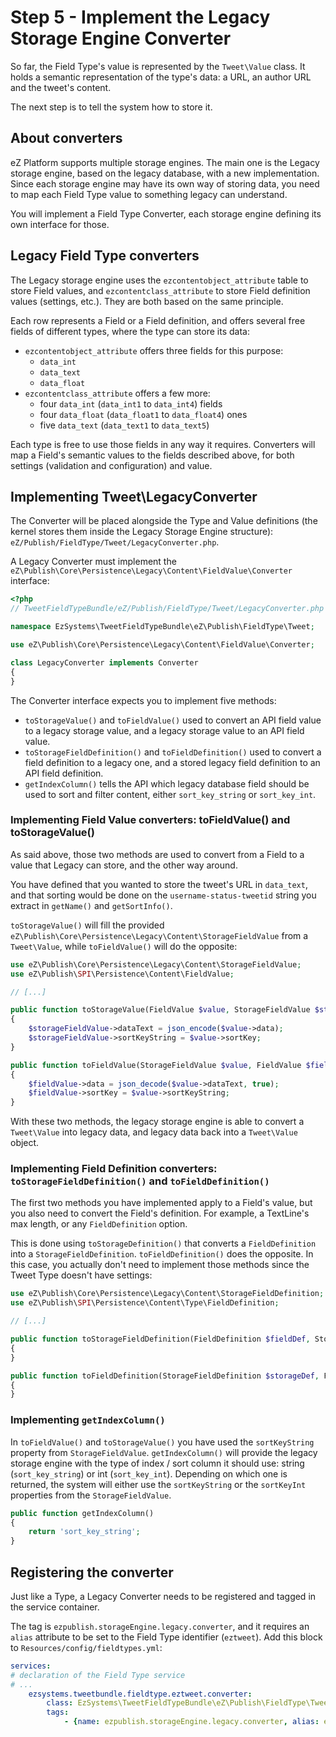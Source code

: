 # Step 5 - Implement the Legacy Storage Engine Converter

So far, the Field Type's value is represented by the `Tweet\Value` class.
It holds a semantic representation of the type's data: a URL, an author URL and the tweet's content.

The next step is to tell the system how to store it.

## About converters

eZ Platform supports multiple storage engines. The main one is the Legacy storage engine, based on the legacy database, with a new implementation.
Since each storage engine may have its own way of storing data, you need to map each Field Type value to something legacy can understand.

You will implement a Field Type Converter, each storage engine defining its own interface for those.

## Legacy Field Type converters

The Legacy storage engine uses the `ezcontentobject_attribute` table to store Field values,
and `ezcontentclass_attribute` to store Field definition values (settings, etc.). They are both based on the same principle.

Each row represents a Field or a Field definition, and offers several free fields of different types, where the type can store its data:

- `ezcontentobject_attribute` offers three fields for this purpose:
    - `data_int`
    - `data_text`
    - `data_float`
- `ezcontentclass_attribute` offers a few more:
    - four `data_int` (`data_int1` to `data_int4`) fields
    - four `data_float` (`data_float1` to `data_float4`) ones
    - five `data_text` (`data_text1` to `data_text5`)

Each type is free to use those fields in any way it requires.
Converters will map a Field's semantic values to the fields described above, for both settings (validation and configuration) and value.

## Implementing Tweet\\LegacyConverter

The Converter will be placed alongside the Type and Value definitions (the kernel stores them inside the Legacy Storage Engine structure): `eZ/Publish/FieldType/Tweet/LegacyConverter.php`.

A Legacy Converter must implement the `eZ\Publish\Core\Persistence\Legacy\Content\FieldValue\Converter` interface:

``` php
<?php
// TweetFieldTypeBundle/eZ/Publish/FieldType/Tweet/LegacyConverter.php

namespace EzSystems\TweetFieldTypeBundle\eZ\Publish\FieldType\Tweet;

use eZ\Publish\Core\Persistence\Legacy\Content\FieldValue\Converter;

class LegacyConverter implements Converter
{
}
```

The Converter interface expects you to implement five methods:

- `toStorageValue()` and `toFieldValue()`
    used to convert an API field value to a legacy storage value, and a legacy storage value to an API field value.  
- `toStorageFieldDefinition()` and `toFieldDefinition()`
    used to convert a field definition to a legacy one, and a stored legacy field definition to an API field definition.
- `getIndexColumn()`
    tells the API which legacy database field should be used to sort and filter content, either `sort_key_string` or `sort_key_int`.

### Implementing Field Value converters: toFieldValue() and toStorageValue()

As said above, those two methods are used to convert from a Field to a value that Legacy can store, and the other way around.

You have defined that you wanted to store the tweet's URL in `data_text`, and that sorting would be done on the `username-status-tweetid` string you extract in `getName()` and `getSortInfo()`.

`toStorageValue()` will fill the provided `eZ\Publish\Core\Persistence\Legacy\Content\StorageFieldValue` from a `Tweet\Value`, while `toFieldValue()` will do the opposite:

``` php
use eZ\Publish\Core\Persistence\Legacy\Content\StorageFieldValue;
use eZ\Publish\SPI\Persistence\Content\FieldValue;

// [...]

public function toStorageValue(FieldValue $value, StorageFieldValue $storageFieldValue)
{
    $storageFieldValue->dataText = json_encode($value->data);
    $storageFieldValue->sortKeyString = $value->sortKey;
}

public function toFieldValue(StorageFieldValue $value, FieldValue $fieldValue)
{
    $fieldValue->data = json_decode($value->dataText, true);
    $fieldValue->sortKey = $value->sortKeyString;
}
```

With these two methods, the legacy storage engine is able to convert a `Tweet\Value` into legacy data, and legacy data back into a `Tweet\Value` object.

### Implementing Field Definition converters: `toStorageFieldDefinition()` and `toFieldDefinition()`

The first two methods you have implemented apply to a Field's value, but you also need to convert the Field's definition.
For example, a TextLine's max length, or any `FieldDefinition` option.

This is done using `toStorageDefinition()` that converts a `FieldDefinition` into a `StorageFieldDefinition`.
`toFieldDefinition()` does the opposite. In this case, you actually don't need to implement those methods since the Tweet Type doesn't have settings:

``` php
use eZ\Publish\Core\Persistence\Legacy\Content\StorageFieldDefinition;
use eZ\Publish\SPI\Persistence\Content\Type\FieldDefinition;

// [...]

public function toStorageFieldDefinition(FieldDefinition $fieldDef, StorageFieldDefinition $storageDef)
{
}

public function toFieldDefinition(StorageFieldDefinition $storageDef, FieldDefinition $fieldDef)
{
}
```

### Implementing `getIndexColumn()`

In `toFieldValue()` and `toStorageValue()` you have used the `sortKeyString` property from `StorageFieldValue`.
`getIndexColumn()` will provide the legacy storage engine with the type of index / sort column it should use: string (`sort_key_string`) or int (`sort_key_int`).
Depending on which one is returned, the system will either use the `sortKeyString` or the `sortKeyInt` properties from the `StorageFieldValue`.

``` php
public function getIndexColumn()
{
    return 'sort_key_string';
}
```

## Registering the converter

Just like a Type, a Legacy Converter needs to be registered and tagged in the service container.

The tag is `ezpublish.storageEngine.legacy.converter`, and it requires an `alias` attribute to be set to the Field Type identifier (`eztweet`).
Add this block to `Resources/config/fieldtypes.yml`:

``` yml
services:
# declaration of the Field Type service
# ...
    ezsystems.tweetbundle.fieldtype.eztweet.converter:
        class: EzSystems\TweetFieldTypeBundle\eZ\Publish\FieldType\Tweet\LegacyConverter
        tags:
            - {name: ezpublish.storageEngine.legacy.converter, alias: eztweet}
```
